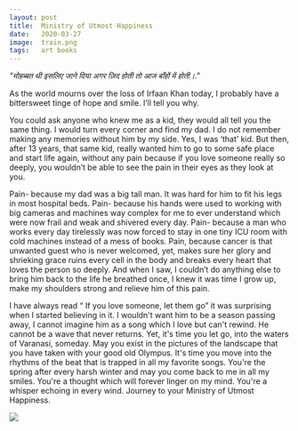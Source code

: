 ```yaml
---
layout: post
title:  Ministry of Utmost Happiness
date:   2020-03-27
image:  train.png
tags:   art books 
---
```

_"मोहब्बत थी इसलिए जाने दिया
अगर ज़िद होती तो आज बाँहों में होती।."_

As the world mourns over the loss of Irfaan Khan today, I probably have a bittersweet tinge of hope and smile. I’ll tell you why.

You could ask anyone who knew me as a kid, they would all tell you the same thing. I would turn every corner and find my dad. I do not remember making any memories without him by my side. Yes, I was ‘that’ kid. But then, after 13 years, that same kid, really wanted him to go to some safe place and start life again, without any pain because if you love someone really so deeply, you wouldn’t be able to see the pain in their eyes as they look at you.

Pain- because my dad was a big tall man. It was hard for him to fit his legs in most hospital beds. Pain- because his hands were used to working with big cameras and machines way complex for me to ever understand which were now frail and weak and shivered every day.
Pain- because a man who works every day tirelessly was now forced to stay in one tiny ICU room with cold machines instead of a mess of books.
Pain, because cancer is that unwanted guest who is never welcomed, yet, makes sure her glory and shrieking grace ruins every cell in the body and breaks every heart that loves the person so deeply.
And when I saw, I couldn’t do anything else to bring him back to the life he breathed once, I knew it was time I grow up, make my shoulders strong and relieve him of this pain.

I have always read “ If you love someone, let them go” it was surprising when I started believing in it.
I wouldn't want him to be a season passing away, I cannot imagine him as a song which I love but can't rewind. He cannot be a wave that never returns. 
Yet, it's time you let go, into the waters of Varanasi, someday. 
May you exist in the pictures of the landscape that you have taken with your good old Olympus. It's time you move into the rhythms of the beat that is trapped in all my favorite songs. You're the spring after every harsh winter and may you come back to me in all my smiles. You're a thought which will forever linger on my mind. You're a whisper echoing in every wind.
Journey to your Ministry of Utmost Happiness. 

![]({{site.baseurl}}/img/jaipur.jpg)
&nbsp;


